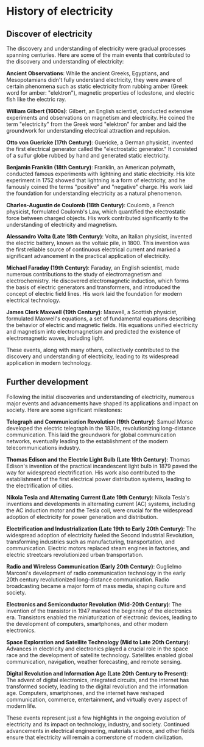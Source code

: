 
# History of electricity

## Discover of electricity

The discovery and understanding of electricity were gradual processes spanning centuries. Here are some of the main events that contributed to the discovery and understanding of electricity:

**Ancient Observations**: While the ancient Greeks, Egyptians, and Mesopotamians didn't fully understand electricity, they were aware of certain phenomena such as static electricity from rubbing amber (Greek word for amber: "elektron"), magnetic properties of lodestone, and electric fish like the electric ray.

**William Gilbert (1600s)**: Gilbert, an English scientist, conducted extensive experiments and observations on magnetism and electricity. He coined the term "electricity" from the Greek word "elektron" for amber and laid the groundwork for understanding electrical attraction and repulsion.

**Otto von Guericke (17th Century)**: Guericke, a German physicist, invented the first electrical generator called the "electrostatic generator." It consisted of a sulfur globe rubbed by hand and generated static electricity.

**Benjamin Franklin (18th Century)**: Franklin, an American polymath, conducted famous experiments with lightning and static electricity. His kite experiment in 1752 showed that lightning is a form of electricity, and he famously coined the terms "positive" and "negative" charge. His work laid the foundation for understanding electricity as a natural phenomenon.

**Charles-Augustin de Coulomb (18th Century)**: Coulomb, a French physicist, formulated Coulomb's Law, which quantified the electrostatic force between charged objects. His work contributed significantly to the understanding of electricity and magnetism.

**Alessandro Volta (Late 18th Century)**: Volta, an Italian physicist, invented the electric battery, known as the voltaic pile, in 1800. This invention was the first reliable source of continuous electrical current and marked a significant advancement in the practical application of electricity.

**Michael Faraday (19th Century)**: Faraday, an English scientist, made numerous contributions to the study of electromagnetism and electrochemistry. He discovered electromagnetic induction, which forms the basis of electric generators and transformers, and introduced the concept of electric field lines. His work laid the foundation for modern electrical technology.

**James Clerk Maxwell (19th Century)**: Maxwell, a Scottish physicist, formulated Maxwell's equations, a set of fundamental equations describing the behavior of electric and magnetic fields. His equations unified electricity and magnetism into electromagnetism and predicted the existence of electromagnetic waves, including light.

These events, along with many others, collectively contributed to the discovery and understanding of electricity, leading to its widespread application in modern technology.

## Further development

Following the initial discoveries and understanding of electricity, numerous major events and advancements have shaped its applications and impact on society. Here are some significant milestones:

**Telegraph and Communication Revolution (19th Century)**: Samuel Morse developed the electric telegraph in the 1830s, revolutionizing long-distance communication. This laid the groundwork for global communication networks, eventually leading to the establishment of the modern telecommunications industry.

**Thomas Edison and the Electric Light Bulb (Late 19th Century)**: Thomas Edison's invention of the practical incandescent light bulb in 1879 paved the way for widespread electrification. His work also contributed to the establishment of the first electrical power distribution systems, leading to the electrification of cities.

**Nikola Tesla and Alternating Current (Late 19th Century)**: Nikola Tesla's inventions and developments in alternating current (AC) systems, including the AC induction motor and the Tesla coil, were crucial for the widespread adoption of electricity for power generation and distribution.

**Electrification and Industrialization (Late 19th to Early 20th Century)**: The widespread adoption of electricity fueled the Second Industrial Revolution, transforming industries such as manufacturing, transportation, and communication. Electric motors replaced steam engines in factories, and electric streetcars revolutionized urban transportation.

**Radio and Wireless Communication (Early 20th Century)**: Guglielmo Marconi's development of radio communication technology in the early 20th century revolutionized long-distance communication. Radio broadcasting became a major form of mass media, shaping culture and society.

**Electronics and Semiconductor Revolution (Mid-20th Century)**: The invention of the transistor in 1947 marked the beginning of the electronics era. Transistors enabled the miniaturization of electronic devices, leading to the development of computers, smartphones, and other modern electronics.

**Space Exploration and Satellite Technology (Mid to Late 20th Century)**: Advances in electricity and electronics played a crucial role in the space race and the development of satellite technology. Satellites enabled global communication, navigation, weather forecasting, and remote sensing.

**Digital Revolution and Information Age (Late 20th Century to Present)**: The advent of digital electronics, integrated circuits, and the internet has transformed society, leading to the digital revolution and the information age. Computers, smartphones, and the internet have reshaped communication, commerce, entertainment, and virtually every aspect of modern life.

These events represent just a few highlights in the ongoing evolution of electricity and its impact on technology, industry, and society. Continued advancements in electrical engineering, materials science, and other fields ensure that electricity will remain a cornerstone of modern civilization.